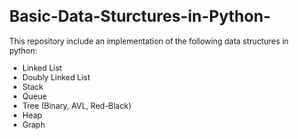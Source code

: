 # Basic-Data-Sturctures-in-Python-
This repository include an implementation of the following data structures in python:
- Linked List
- Doubly Linked List
- Stack
- Queue
- Tree (Binary, AVL, Red-Black)
- Heap
- Graph
